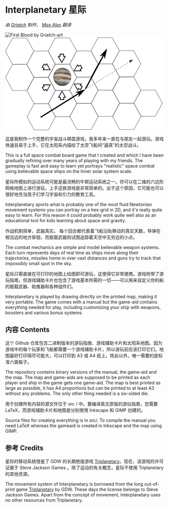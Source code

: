 Interplanetary 星际
==============
*由 [Griatch](https://github.com/Griatch) 制作， [Max Alex](https://github.com/zyf722) 翻译*

![First Blood by Griatch-art](http://th07.deviantart.net/fs71/PRE/i/2011/115/8/d/first_blood_by_griatch_art-d2dfz2b.jpg)
![Jupiter passage](src/img/passage.png) 


这是我制作一个完整的宇宙战斗棋盘游戏，我多年来一直在与朋友一起游玩。游戏快速且易于上手，它在太阳系内描绘了太空飞船间“逼真”的太空战斗。

This is a full space combat board game that I created and which I 
have been gradually refining over many years of playing with my friends. 
The gameplay is fast and easy to learn yet portrays "realistic" space combat using
believable space ships on the Inner solar system scale. 

星际所模拟的运动系统可能是最流畅的牛顿运动系统之一。你可以在二维的六边形网格地图上进行游玩，上手这款游戏是非常简单的。出于这个原因，它可能也可以很好地充当孩子们学习宇宙和引力的教育工具。

Interplanetary sports what is probably one of the most fluid Newtonian 
movement systems you can portray on a hex-grid in 2D, and it's really
quite easy to learn. For this reason it could probably work quite well 
also as an educational tool for kids learning about space and gravity. 

作战机制简单，武器真实。
每个回合都代表着飞船沿轨移动的真实天数，导弹在相当远的地方徘徊，而舰载武器则试图追踪着天空中无穷远的小点。

The combat mechanics are simple and model believable weapon systems. 
Each turn represents days of real time as ships move along their trajectories, 
missiles home in over vast distances and guns try to track that impossibly
small spot in the sky. 

星际只需直接在可打印的地图上绘图即可游玩，这使得它非常便携。游戏附带了游玩指南，但游戏辅助卡片也包含了游戏基本所需的一切——可以用来自定义你的船的舰载武器、助推器和各种组件们。

Interplanetary is played by drawing directly on the printed map, making it 
very portable. The game comes with a manual but the game-aid contains everything 
needed for play, including customizing your ship with weapons, boosters and various 
bonus systems.

## 内容 Contents
这个 Github 仓库包含二进制版本的游玩指南、游戏辅助卡片和太阳系地图。因为游戏中的每个玩家和飞船都需要一个游戏辅助卡片，所以游玩前应该打印它们。地图最好打印得尽可能大，可以打印到 A3 或 A4 纸上。除此以外，唯一需要的是标准六面骰子。

The repository contains binary versions of the manual, the game-aid and
the map. The map and game-aids are supposed to be printed as each player and ship in the game gets
one game-aid. The map is best printed as large as possible, it has A4 proportions 
but can be printed to at least A3 without any problems. The only other thing needed is a six-sided die. 

用于创建所有内容的源文件位于 src / 中。要编译英文原版的游玩指南，您需要 LaTeX，而游戏辅助卡片和地图是分别使用 Inkscape 和 GIMP 创建的。

Source files for creating everything is in src/. To compile the manual you need LaTeX whereas the gameaid is 
created in Inkscape and the map using GIMP. 


## 参考 Credits
星际的移动系统借鉴了 GDW 的长期绝版游戏 [Triplanetary](http://www.sjgames.com/triplan/)。现在，该游戏的许可证属于 Steve Jackson Games 。除了运动的有关概念，星际不使用 Triplanetary 的其他资源。

The movement system of Interplanetary is borrowed from the long out-of-print game
[Triplanetary](http://www.sjgames.com/triplan/) by GDW. These days the license 
belongs to Steve Jackson Games. Apart from the concept of movement, Interplanetary
uses no other resources from Triplanetary.
